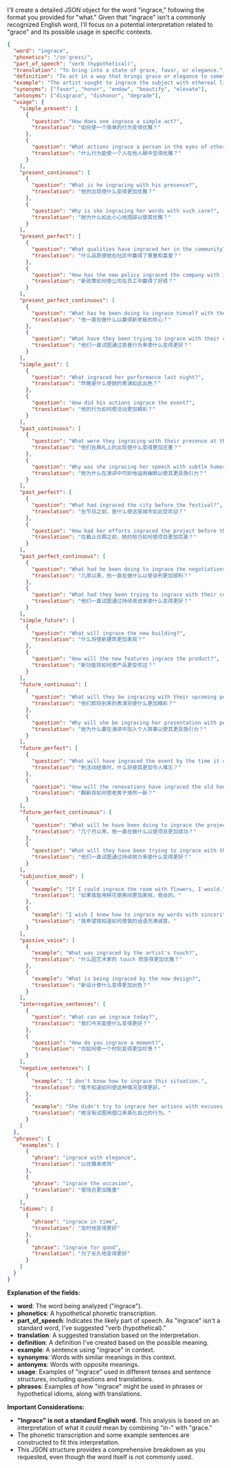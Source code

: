 I'll create a detailed JSON object for the word "ingrace," following the format you provided for "what." Given that "ingrace" isn't a commonly recognized English word, I'll focus on a potential interpretation related to "grace" and its possible usage in specific contexts.

```json
{
  "word": "ingrace",
  "phonetics": "/ɪnˈɡreɪs/",
  "part_of_speech": "verb (hypothetical)",
  "translation": "To bring into a state of grace, favor, or elegance.",
  "definition": "To act in a way that brings grace or elegance to something or someone; to favor or honor with grace.",
  "example": "The artist sought to ingrace the subject with ethereal light, highlighting their inner beauty.",
  "synonyms": ["favor", "honor", "endow", "beautify", "elevate"],
  "antonyms": ["disgrace", "dishonor", "degrade"],
  "usage": {
    "simple_present": [
      {
        "question": "How does one ingrace a simple act?",
        "translation": "如何使一个简单的行为变得优雅？"
      },
      {
        "question": "What actions ingrace a person in the eyes of others?",
        "translation": "什么行为能使一个人在他人眼中显得优雅？"
      }
    ],
    "present_continuous": [
      {
        "question": "What is he ingracing with his presence?",
        "translation": "他的出现使什么变得更加优雅？"
      },
      {
        "question": "Why is she ingracing her words with such care?",
        "translation": "她为什么如此小心地措辞以使其优雅？"
      }
    ],
    "present_perfect": [
      {
        "question": "What qualities have ingraced her in the community?",
        "translation": "什么品质使她在社区中赢得了尊重和喜爱？"
      },
      {
        "question": "How has the new policy ingraced the company with its employees?",
        "translation": "新政策如何使公司在员工中赢得了好感？"
      }
    ],
    "present_perfect_continuous": [
      {
        "question": "What has he been doing to ingrace himself with the new boss?",
        "translation": "他一直在做什么以赢得新老板的欢心？"
      },
      {
        "question": "What have they been trying to ingrace with their charitable acts?",
        "translation": "他们一直试图通过慈善行为来使什么变得更好？"
      }
    ],
    "simple_past": [
      {
        "question": "What ingraced her performance last night?",
        "translation": "昨晚是什么使她的表演如此出色？"
      },
      {
        "question": "How did his actions ingrace the event?",
        "translation": "他的行为如何使活动更加精彩？"
      }
    ],
    "past_continuous": [
      {
        "question": "What were they ingracing with their presence at the ceremony?",
        "translation": "他们在典礼上的出现使什么变得更加庄重？"
      },
      {
        "question": "Why was she ingracing her speech with subtle humor?",
        "translation": "她为什么在演讲中巧妙地运用幽默以使其更具吸引力？"
      }
    ],
    "past_perfect": [
      {
        "question": "What had ingraced the city before the festival?",
        "translation": "在节日之前，是什么使这座城市如此受欢迎？"
      },
      {
        "question": "How had her efforts ingraced the project before the deadline?",
        "translation": "在截止日期之前，她的努力如何使项目更加完美？"
      }
    ],
    "past_perfect_continuous": [
      {
        "question": "What had he been doing to ingrace the negotiations for weeks?",
        "translation": "几周以来，他一直在做什么以使谈判更加顺利？"
      },
      {
        "question": "What had they been trying to ingrace with their continuous improvements?",
        "translation": "他们一直试图通过持续改进来使什么变得更好？"
      }
    ],
    "simple_future": [
      {
        "question": "What will ingrace the new building?",
        "translation": "什么将使新建筑更加美观？"
      },
      {
        "question": "How will the new features ingrace the product?",
        "translation": "新功能将如何使产品更受欢迎？"
      }
    ],
    "future_continuous": [
      {
        "question": "What will they be ingracing with their upcoming performance?",
        "translation": "他们即将到来的表演将使什么更加精彩？"
      },
      {
        "question": "Why will she be ingracing her presentation with personal anecdotes?",
        "translation": "她为什么要在演讲中加入个人轶事以使其更具吸引力？"
      }
    ],
    "future_perfect": [
      {
        "question": "What will have ingraced the event by the time it concludes?",
        "translation": "到活动结束时，什么将使其更加令人难忘？"
      },
      {
        "question": "How will the renovations have ingraced the old house?",
        "translation": "翻新将如何使老房子焕然一新？"
      }
    ],
    "future_perfect_continuous": [
      {
        "question": "What will he have been doing to ingrace the project for months?",
        "translation": "几个月以来，他一直在做什么以使项目更加成功？"
      },
      {
        "question": "What will they have been trying to ingrace with their persistent efforts?",
        "translation": "他们一直试图通过持续努力来使什么变得更好？"
      }
    ],
    "subjunctive_mood": [
      {
        "example": "If I could ingrace the room with flowers, I would.",
        "translation": "如果我能用鲜花使房间更加美丽，我会的。"
      },
      {
        "example": "I wish I knew how to ingrace my words with sincerity.",
        "translation": "我希望我知道如何使我的话语充满诚意。"
      }
    ],
    "passive_voice": [
      {
        "example": "What was ingraced by the artist's touch?",
        "translation": "什么因艺术家的 touch 而变得更加优雅？"
      },
      {
        "example": "What is being ingraced by the new design?",
        "translation": "新设计使什么变得更加出色？"
      }
    ],
    "interrogative_sentences": [
      {
        "question": "What can we ingrace today?",
        "translation": "我们今天能使什么变得更好？"
      },
      {
        "question": "How do you ingrace a moment?",
        "translation": "你如何使一个时刻变得更加珍贵？"
      }
    ],
    "negative_sentences": [
      {
        "example": "I don't know how to ingrace this situation.",
        "translation": "我不知道如何使这种情况变得更好。"
      },
      {
        "example": "She didn't try to ingrace her actions with excuses.",
        "translation": "她没有试图用借口来美化自己的行为。"
      }
    ]
  },
  "phrases": {
    "examples": [
      {
        "phrase": "ingrace with elegance",
        "translation": "以优雅来修饰"
      },
      {
        "phrase": "ingrace the occasion",
        "translation": "使场合更加隆重"
      }
    ],
    "idioms": [
      {
        "phrase": "ingrace in time",
        "translation": "及时地变得更好"
      },
      {
        "phrase": "ingrace for good",
        "translation": "为了长久地变得更好"
      }
    ]
  }
}
```

**Explanation of the fields:**

*   **word**: The word being analyzed ("ingrace").
*   **phonetics**: A hypothetical phonetic transcription.
*   **part\_of\_speech**:  Indicates the likely part of speech. As "ingrace" isn't a standard word, I've suggested "verb (hypothetical)."
*   **translation**: A suggested translation based on the interpretation.
*   **definition**: A definition I've created based on the possible meaning.
*   **example**: A sentence using "ingrace" in context.
*   **synonyms**: Words with similar meanings in this context.
*   **antonyms**: Words with opposite meanings.
*   **usage**: Examples of "ingrace" used in different tenses and sentence structures, including questions and translations.
*   **phrases**: Examples of how "ingrace" might be used in phrases or hypothetical idioms, along with translations.

**Important Considerations:**

*   **"Ingrace" is not a standard English word.** This analysis is based on an interpretation of what it *could* mean by combining "in-" with "grace."
*   The phonetic transcription and some example sentences are constructed to fit this interpretation.
*   This JSON structure provides a comprehensive breakdown as you requested, even though the word itself is not commonly used.
 